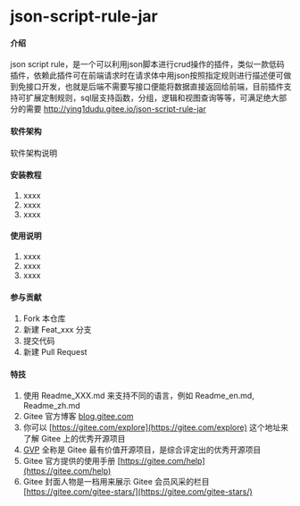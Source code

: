 # json-script-rule-jar

#### 介绍
json script rule，是一个可以利用json脚本进行crud操作的插件，类似一款低码插件，依赖此插件可在前端请求时在请求体中用json按照指定规则进行描述便可做到免接口开发，也就是后端不需要写接口便能将数据直接返回给前端，目前插件支持可扩展定制规则，sql层支持函数，分组，逻辑和视图查询等等，可满足绝大部分的需要
http://ying1dudu.gitee.io/json-script-rule-jar

#### 软件架构
软件架构说明

#### 安装教程

1.  xxxx
2.  xxxx
3.  xxxx

#### 使用说明

1.  xxxx
2.  xxxx
3.  xxxx

#### 参与贡献

1.  Fork 本仓库
2.  新建 Feat_xxx 分支
3.  提交代码
4.  新建 Pull Request


#### 特技

1.  使用 Readme\_XXX.md 来支持不同的语言，例如 Readme\_en.md, Readme\_zh.md
2.  Gitee 官方博客 [blog.gitee.com](https://blog.gitee.com)
3.  你可以 [https://gitee.com/explore](https://gitee.com/explore) 这个地址来了解 Gitee 上的优秀开源项目
4.  [GVP](https://gitee.com/gvp) 全称是 Gitee 最有价值开源项目，是综合评定出的优秀开源项目
5.  Gitee 官方提供的使用手册 [https://gitee.com/help](https://gitee.com/help)
6.  Gitee 封面人物是一档用来展示 Gitee 会员风采的栏目 [https://gitee.com/gitee-stars/](https://gitee.com/gitee-stars/)

